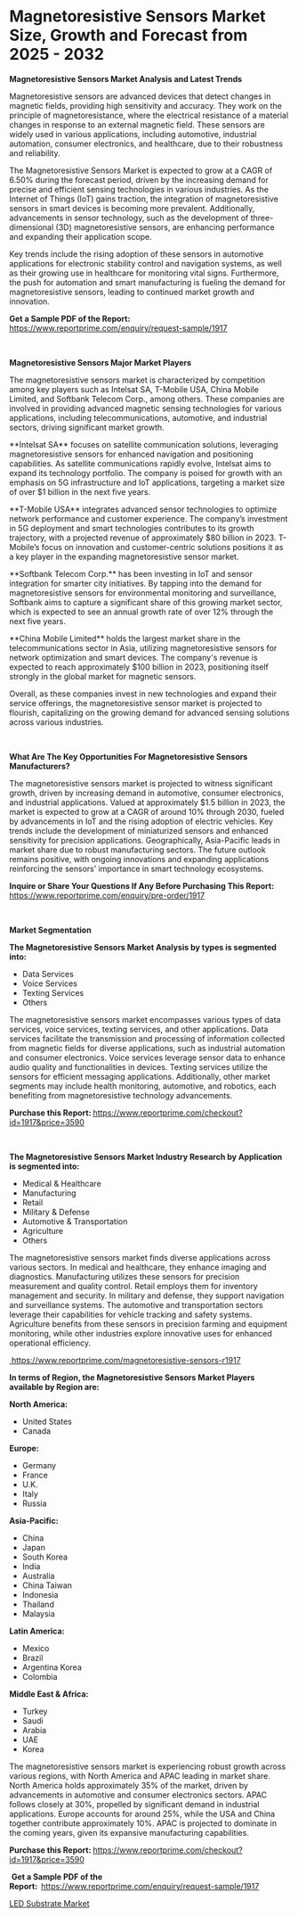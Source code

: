 <p><h1>Magnetoresistive Sensors Market Size, Growth and Forecast from 2025 - 2032</h1></p><p><strong>Magnetoresistive Sensors Market Analysis and Latest Trends</strong></p>
<p><p>Magnetoresistive sensors are advanced devices that detect changes in magnetic fields, providing high sensitivity and accuracy. They work on the principle of magnetoresistance, where the electrical resistance of a material changes in response to an external magnetic field. These sensors are widely used in various applications, including automotive, industrial automation, consumer electronics, and healthcare, due to their robustness and reliability.</p><p>The Magnetoresistive Sensors Market is expected to grow at a CAGR of 6.50% during the forecast period, driven by the increasing demand for precise and efficient sensing technologies in various industries. As the Internet of Things (IoT) gains traction, the integration of magnetoresistive sensors in smart devices is becoming more prevalent. Additionally, advancements in sensor technology, such as the development of three-dimensional (3D) magnetoresistive sensors, are enhancing performance and expanding their application scope.</p><p>Key trends include the rising adoption of these sensors in automotive applications for electronic stability control and navigation systems, as well as their growing use in healthcare for monitoring vital signs. Furthermore, the push for automation and smart manufacturing is fueling the demand for magnetoresistive sensors, leading to continued market growth and innovation.</p></p>
<p><strong>Get a Sample PDF of the Report:&nbsp;</strong> <a href="https://www.reportprime.com/enquiry/request-sample/1917?utm_campaign=3525&utm_medium=2&utm_source=Github&utm_content=ia&utm_term=18032025&utm_id=magnetoresistive-sensors">https://www.reportprime.com/enquiry/request-sample/1917</a></p>
<p>&nbsp;</p>
<p><strong>Magnetoresistive Sensors Major Market Players</strong></p>
<p><p>The magnetoresistive sensors market is characterized by competition among key players such as Intelsat SA, T-Mobile USA, China Mobile Limited, and Softbank Telecom Corp., among others. These companies are involved in providing advanced magnetic sensing technologies for various applications, including telecommunications, automotive, and industrial sectors, driving significant market growth.</p><p>**Intelsat SA** focuses on satellite communication solutions, leveraging magnetoresistive sensors for enhanced navigation and positioning capabilities. As satellite communications rapidly evolve, Intelsat aims to expand its technology portfolio. The company is poised for growth with an emphasis on 5G infrastructure and IoT applications, targeting a market size of over $1 billion in the next five years.</p><p>**T-Mobile USA** integrates advanced sensor technologies to optimize network performance and customer experience. The company’s investment in 5G deployment and smart technologies contributes to its growth trajectory, with a projected revenue of approximately $80 billion in 2023. T-Mobile’s focus on innovation and customer-centric solutions positions it as a key player in the expanding magnetoresistive sensor market.</p><p>**Softbank Telecom Corp.** has been investing in IoT and sensor integration for smarter city initiatives. By tapping into the demand for magnetoresistive sensors for environmental monitoring and surveillance, Softbank aims to capture a significant share of this growing market sector, which is expected to see an annual growth rate of over 12% through the next five years.</p><p>**China Mobile Limited** holds the largest market share in the telecommunications sector in Asia, utilizing magnetoresistive sensors for network optimization and smart devices. The company's revenue is expected to reach approximately $100 billion in 2023, positioning itself strongly in the global market for magnetic sensors.</p><p>Overall, as these companies invest in new technologies and expand their service offerings, the magnetoresistive sensor market is projected to flourish, capitalizing on the growing demand for advanced sensing solutions across various industries.</p></p>
<p>&nbsp;</p>
<p><strong>What Are The Key Opportunities For Magnetoresistive Sensors Manufacturers?</strong></p>
<p><p>The magnetoresistive sensors market is projected to witness significant growth, driven by increasing demand in automotive, consumer electronics, and industrial applications. Valued at approximately $1.5 billion in 2023, the market is expected to grow at a CAGR of around 10% through 2030, fueled by advancements in IoT and the rising adoption of electric vehicles. Key trends include the development of miniaturized sensors and enhanced sensitivity for precision applications. Geographically, Asia-Pacific leads in market share due to robust manufacturing sectors. The future outlook remains positive, with ongoing innovations and expanding applications reinforcing the sensors’ importance in smart technology ecosystems.</p></p>
<p><strong>Inquire or Share Your Questions If Any Before Purchasing This Report:</strong> <a href="https://www.reportprime.com/enquiry/pre-order/1917?utm_campaign=3525&utm_medium=2&utm_source=Github&utm_content=ia&utm_term=18032025&utm_id=magnetoresistive-sensors">https://www.reportprime.com/enquiry/pre-order/1917</a></p>
<p>&nbsp;</p>
<p><strong>Market Segmentation</strong></p>
<p><strong>The Magnetoresistive Sensors Market Analysis by types is segmented into:</strong></p>
<p><ul><li>Data Services</li><li>Voice Services</li><li>Texting Services</li><li>Others</li></ul></p>
<p><p>The magnetoresistive sensors market encompasses various types of data services, voice services, texting services, and other applications. Data services facilitate the transmission and processing of information collected from magnetic fields for diverse applications, such as industrial automation and consumer electronics. Voice services leverage sensor data to enhance audio quality and functionalities in devices. Texting services utilize the sensors for efficient messaging applications. Additionally, other market segments may include health monitoring, automotive, and robotics, each benefiting from magnetoresistive technology advancements.</p></p>
<p><strong>Purchase this Report:&nbsp;</strong><a href="https://www.reportprime.com/checkout?id=1917&price=3590&utm_campaign=3525&utm_medium=2&utm_source=Github&utm_content=ia&utm_term=18032025&utm_id=magnetoresistive-sensors">https://www.reportprime.com/checkout?id=1917&price=3590</a></p>
<p>&nbsp;</p>
<p><strong>The Magnetoresistive Sensors Market Industry Research by Application is segmented into:</strong></p>
<p><ul><li>Medical & Healthcare</li><li>Manufacturing</li><li>Retail</li><li>Military & Defense</li><li>Automotive & Transportation</li><li>Agriculture</li><li>Others</li></ul></p>
<p><p>The magnetoresistive sensors market finds diverse applications across various sectors. In medical and healthcare, they enhance imaging and diagnostics. Manufacturing utilizes these sensors for precision measurement and quality control. Retail employs them for inventory management and security. In military and defense, they support navigation and surveillance systems. The automotive and transportation sectors leverage their capabilities for vehicle tracking and safety systems. Agriculture benefits from these sensors in precision farming and equipment monitoring, while other industries explore innovative uses for enhanced operational efficiency.</p></p>
<p><a href="https://www.reportprime.com/magnetoresistive-sensors-r1917?utm_campaign=3525&utm_medium=2&utm_source=Github&utm_content=ia&utm_term=18032025&utm_id=magnetoresistive-sensors">&nbsp;https://www.reportprime.com/magnetoresistive-sensors-r1917</a></p>
<p><strong>In terms of Region, the Magnetoresistive Sensors Market Players available by Region are:</strong></p>
<p>
    <p> <strong> North America: </strong>
        <ul>
            <li>United States</li>
            <li>Canada</li>
        </ul>
        </p> 
    <p> <strong> Europe: </strong>
        <ul>
            <li>Germany</li>
            <li>France</li>
            <li>U.K.</li>
            <li>Italy</li>
            <li>Russia</li>
        </ul>
        </p> 
    <p> <strong> Asia-Pacific: </strong>
        <ul>
            <li>China</li>
            <li>Japan</li>
            <li>South Korea</li>
            <li>India</li>
            <li>Australia</li>
            <li>China Taiwan</li>
            <li>Indonesia</li>
            <li>Thailand</li>
            <li>Malaysia</li>
        </ul>
        </p> 
    <p> <strong> Latin America: </strong>
        <ul>
            <li>Mexico</li>
            <li>Brazil</li>
            <li>Argentina Korea</li>
            <li>Colombia</li>
        </ul>
        </p> 
    <p> <strong> Middle East & Africa: </strong>
        <ul>
            <li>Turkey</li>
            <li>Saudi</li>
            <li>Arabia</li>
            <li>UAE</li>
            <li>Korea</li>
        </ul>
    </p>
    </p>
<p><p>The magnetoresistive sensors market is experiencing robust growth across various regions, with North America and APAC leading in market share. North America holds approximately 35% of the market, driven by advancements in automotive and consumer electronics sectors. APAC follows closely at 30%, propelled by significant demand in industrial applications. Europe accounts for around 25%, while the USA and China together contribute approximately 10%. APAC is projected to dominate in the coming years, given its expansive manufacturing capabilities.</p></p>
<p><strong>Purchase this Report: </strong><a href="https://www.reportprime.com/checkout?id=1917&price=3590&utm_campaign=3525&utm_medium=2&utm_source=Github&utm_content=ia&utm_term=18032025&utm_id=magnetoresistive-sensors">https://www.reportprime.com/checkout?id=1917&price=3590</a></p>
<p>&nbsp;<strong>Get a Sample PDF of the Report:&nbsp;&nbsp;</strong><a href="https://www.reportprime.com/enquiry/request-sample/1917?utm_campaign=3525&utm_medium=2&utm_source=Github&utm_content=ia&utm_term=18032025&utm_id=magnetoresistive-sensors">https://www.reportprime.com/enquiry/request-sample/1917</a></p>
<p><strong></strong></p>
<p><p><a href="https://github.com/delindacallegari68/Market-Research-Report-List-1/blob/main/led-substrate-market.md?utm_campaign=3525&utm_medium=2&utm_source=Github&utm_content=ia&utm_term=18032025&utm_id=magnetoresistive-sensors">LED Substrate Market</a></p></p>